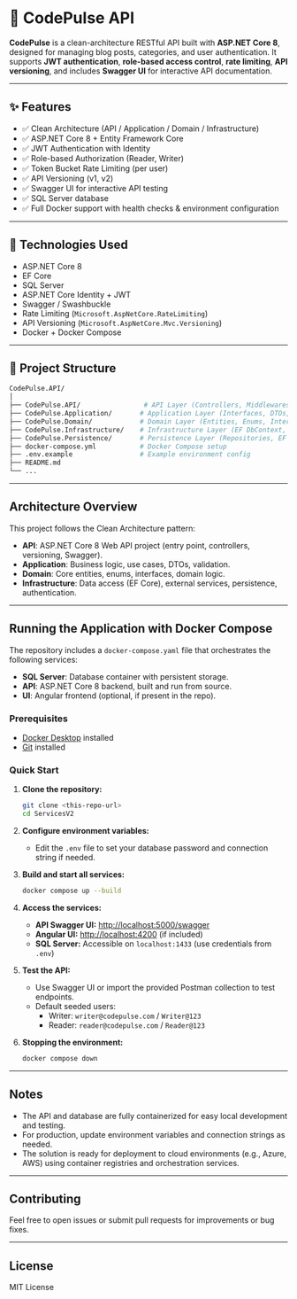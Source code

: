 # 🚀 CodePulse API

**CodePulse** is a clean-architecture RESTful API built with **ASP.NET Core 8**, designed for managing blog posts, categories, and user authentication. It supports **JWT authentication**, **role-based access control**, **rate limiting**, **API versioning**, and includes **Swagger UI** for interactive API documentation.

---

## ✨ Features

- ✅ Clean Architecture (API / Application / Domain / Infrastructure)
- ✅ ASP.NET Core 8 + Entity Framework Core
- ✅ JWT Authentication with Identity
- ✅ Role-based Authorization (Reader, Writer)
- ✅ Token Bucket Rate Limiting (per user)
- ✅ API Versioning (v1, v2)
- ✅ Swagger UI for interactive API testing
- ✅ SQL Server database
- ✅ Full Docker support with health checks & environment configuration

---

## 🧱 Technologies Used

- ASP.NET Core 8
- EF Core
- SQL Server
- ASP.NET Core Identity + JWT
- Swagger / Swashbuckle
- Rate Limiting (`Microsoft.AspNetCore.RateLimiting`)
- API Versioning (`Microsoft.AspNetCore.Mvc.Versioning`)
- Docker + Docker Compose

---

## 🔧 Project Structure

```bash
CodePulse.API/
│
├── CodePulse.API/                # API Layer (Controllers, Middlewares, Program.cs)
├── CodePulse.Application/       # Application Layer (Interfaces, DTOs, Business Logic)
├── CodePulse.Domain/            # Domain Layer (Entities, Enums, Interfaces)
├── CodePulse.Infrastructure/    # Infrastructure Layer (EF DbContext, JWT, Logging)
├── CodePulse.Persistence/       # Persistence Layer (Repositories, EF Configs)
├── docker-compose.yml           # Docker Compose setup
├── .env.example                 # Example environment config
├── README.md
└── ...
```

---

## Architecture Overview

This project follows the Clean Architecture pattern:
- **API**: ASP.NET Core 8 Web API project (entry point, controllers, versioning, Swagger).
- **Application**: Business logic, use cases, DTOs, validation.
- **Domain**: Core entities, enums, interfaces, domain logic.
- **Infrastructure**: Data access (EF Core), external services, persistence, authentication.

---

## Running the Application with Docker Compose

The repository includes a `docker-compose.yaml` file that orchestrates the following services:
- **SQL Server**: Database container with persistent storage.
- **API**: ASP.NET Core 8 backend, built and run from source.
- **UI**: Angular frontend (optional, if present in the repo).

### Prerequisites

- [Docker Desktop](https://www.docker.com/products/docker-desktop) installed
- [Git](https://git-scm.com/) installed

### Quick Start

1. **Clone the repository:**
   ```sh
   git clone <this-repo-url>
   cd ServicesV2
   ```

2. **Configure environment variables:**
   - Edit the `.env` file to set your database password and connection string if needed.

3. **Build and start all services:**
   ```sh
   docker compose up --build
   ```

4. **Access the services:**
   - **API Swagger UI:** [http://localhost:5000/swagger](http://localhost:5000/swagger)
   - **Angular UI:** [http://localhost:4200](http://localhost:4200) (if included)
   - **SQL Server:** Accessible on `localhost:1433` (use credentials from `.env`)

5. **Test the API:**
   - Use Swagger UI or import the provided Postman collection to test endpoints.
   - Default seeded users:
     - Writer: `writer@codepulse.com` / `Writer@123`
     - Reader: `reader@codepulse.com` / `Reader@123`

6. **Stopping the environment:**
   ```sh
   docker compose down
   ```

---

## Notes

- The API and database are fully containerized for easy local development and testing.
- For production, update environment variables and connection strings as needed.
- The solution is ready for deployment to cloud environments (e.g., Azure, AWS) using container registries and orchestration services.

---

## Contributing

Feel free to open issues or submit pull requests for improvements or bug fixes.

---

## License

MIT License
